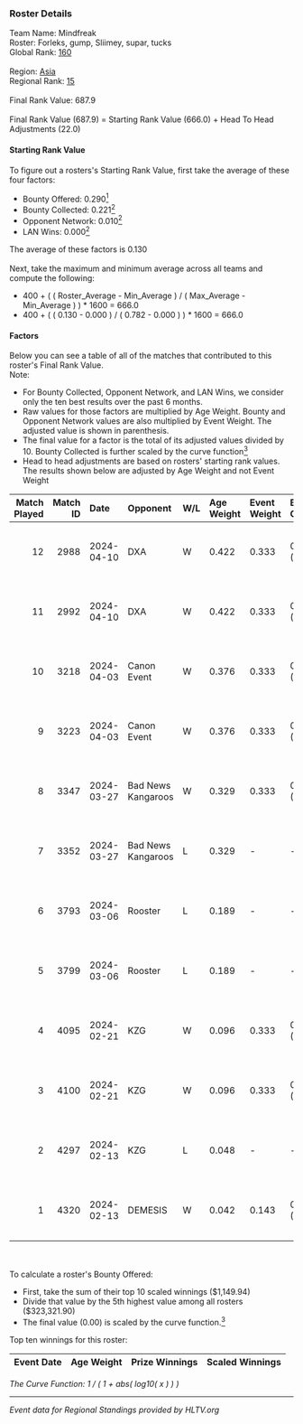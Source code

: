 ### Roster Details<br />
Team Name: Mindfreak<br />
Roster: Forleks, gump, Sliimey, supar, tucks<br />
Global Rank: [160](../standings_global.md)<br />
<br />
Region: [Asia]( ../standings_asia.md)<br />
Regional Rank: [15]( ../standings_asia.md)<br />
<br />
Final Rank Value:  687.9<br />
<br />
Final Rank Value (687.9) = Starting Rank Value (666.0) + Head To Head Adjustments (22.0)<br />

#### Starting Rank Value<br />
To figure out a rosters's Starting Rank Value, first take the average of these four factors:<br />
- Bounty Offered: 0.290[<sup>1</sup>](#table2)
- Bounty Collected: 0.221[<sup>2</sup>](#table1)
- Opponent Network: 0.010[<sup>2</sup>](#table1)
- LAN Wins: 0.000[<sup>2</sup>](#table1)

The average of these factors is 0.130<br />
<br />
Next, take the maximum and minimum average across all teams and compute the following:<br />
- 400 + ( ( Roster_Average - Min_Average ) / ( Max_Average - Min_Average ) ) * 1600 = 666.0
- 400 + ( ( 0.130 - 0.000 ) / ( 0.782 - 0.000 ) ) * 1600 = 666.0


#### Factors<br />
Below you can see a table of all of the matches that contributed to this roster's Final Rank Value.<br />
Note:<br />

- For Bounty Collected, Opponent Network, and LAN Wins, we consider only the ten best results over the past 6 months.
- Raw values for those factors are multiplied by Age Weight. Bounty and Opponent Network values are also multiplied by Event Weight. The adjusted value is shown in parenthesis.
- The final value for a factor is the total of its adjusted values divided by 10. Bounty Collected is further scaled by the curve function[<sup>3</sup>](#curveFunction)
- Head to head adjustments are based on rosters' starting rank values. The results shown below are adjusted by Age Weight and not Event Weight
<span id="table1"></span><br />


| Match Played | Match ID | Date       | Opponent           | W/L | Age Weight | Event Weight | Bounty Collected | Opponent Network | LAN Wins  | H2H Adj. | Roster                               |
| -: | -: | :- | :- | :- | :- | :- | :- | :- | :- | -: | :- |
|           12 |     2988 | 2024-04-10 | DXA                | W   | 0.422      | 0.333        | 0.002 (0.000)    | 0.226 (0.032)    | 0 (0.000) |     6.44 | Forleks, gump, Sliimey, supar, tucks |
|           11 |     2992 | 2024-04-10 | DXA                | W   | 0.422      | 0.333        | 0.002 (0.000)    | 0.226 (0.032)    | 0 (0.000) |     6.68 | Forleks, gump, Sliimey, supar, tucks |
|           10 |     3218 | 2024-04-03 | Canon Event        | W   | 0.376      | 0.333        | 0.000 (0.000)    | 0.000 (0.000)    | 0 (0.000) |     3.22 | Forleks, gump, Sliimey, supar, tucks |
|            9 |     3223 | 2024-04-03 | Canon Event        | W   | 0.376      | 0.333        | 0.000 (0.000)    | 0.000 (0.000)    | 0 (0.000) |     3.31 | Forleks, gump, Sliimey, supar, tucks |
|            8 |     3347 | 2024-03-27 | Bad News Kangaroos | W   | 0.329      | 0.333        | 0.017 (0.002)    | 0.226 (0.025)    | 0 (0.000) |     6.97 | Forleks, gump, Sliimey, supar, tucks |
|            7 |     3352 | 2024-03-27 | Bad News Kangaroos | L   | 0.329      | -            | -                | -                | -         |    -3.45 | Forleks, gump, Sliimey, supar, tucks |
|            6 |     3793 | 2024-03-06 | Rooster            | L   | 0.189      | -            | -                | -                | -         |    -2.03 | Forleks, gump, Sliimey, supar, tucks |
|            5 |     3799 | 2024-03-06 | Rooster            | L   | 0.189      | -            | -                | -                | -         |    -2.06 | Forleks, gump, Sliimey, supar, tucks |
|            4 |     4095 | 2024-02-21 | KZG                | W   | 0.096      | 0.333        | 0.005 (0.000)    | 0.111 (0.004)    | 0 (0.000) |     1.66 | Forleks, gump, Sliimey, supar, tucks |
|            3 |     4100 | 2024-02-21 | KZG                | W   | 0.096      | 0.333        | 0.005 (0.000)    | 0.111 (0.004)    | 0 (0.000) |     1.67 | Forleks, gump, Sliimey, supar, tucks |
|            2 |     4297 | 2024-02-13 | KZG                | L   | 0.048      | -            | -                | -                | -         |    -0.68 | deStiny, gump, Sliimey, supar, tucks |
|            1 |     4320 | 2024-02-13 | DEMESIS            | W   | 0.042      | 0.143        | 0.000 (0.000)    | 0.000 (0.000)    | 0 (0.000) |     0.24 | deStiny, gump, Sliimey, supar, tucks |

<br />
<span id="table2"></span><br />
To calculate a roster's Bounty Offered:<br />

- First, take the sum of their top 10 scaled winnings ($1,149.94)
- Divide that value by the 5th highest value among all rosters ($323,321.90)
- The final value (0.00) is scaled by the curve function.[<sup>3</sup>](#curveFunction)

Top ten winnings for this roster:<br />

| Event Date | Age Weight | Prize Winnings | Scaled Winnings |
| :- | -: | :- | :- |


<span id="curveFunction"></span>_The Curve Function: 1 / ( 1 + abs( log10( x ) ) )_<br />

---
_Event data for Regional Standings provided by HLTV.org_<br />
